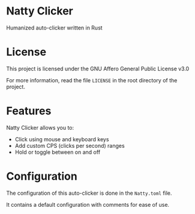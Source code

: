 # Natty Clicker
Humanized auto-clicker written in Rust

# License
This project is licensed under the GNU Affero General Public License v3.0

For more information, read the file `LICENSE` in the root directory of the project.

# Features
Natty Clicker allows you to:
- Click using mouse and keyboard keys
- Add custom CPS (clicks per second) ranges
- Hold or toggle between on and off

# Configuration
The configuration of this auto-clicker is done in the `Natty.toml` file.

It contains a default configuration with comments for ease of use.
